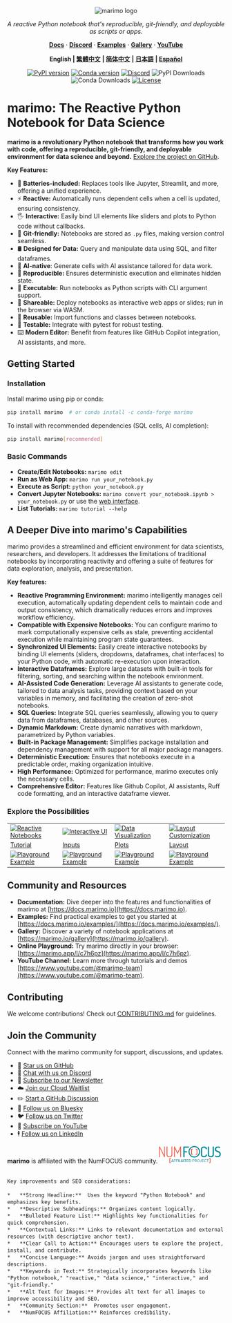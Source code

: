 <p align="center">
  <img src="https://raw.githubusercontent.com/marimo-team/marimo/main/docs/_static/marimo-logotype-thick.svg" alt="marimo logo">
</p>

<p align="center">
  <em>A reactive Python notebook that's reproducible, git-friendly, and deployable as scripts or apps.</em>
</p>

<p align="center">
  <a href="https://docs.marimo.io" target="_blank"><strong>Docs</strong></a> ·
  <a href="https://marimo.io/discord?ref=readme" target="_blank"><strong>Discord</strong></a> ·
  <a href="https://docs.marimo.io/examples/" target="_blank"><strong>Examples</strong></a> ·
  <a href="https://marimo.io/gallery/" target="_blank"><strong>Gallery</strong></a> ·
  <a href="https://www.youtube.com/@marimo-team/" target="_blank"><strong>YouTube</strong></a>
</p>

<p align="center">
  <b>English | </b>
  <a href="https://github.com/marimo-team/marimo/blob/main/README_Traditional_Chinese.md" target="_blank"><b>繁體中文</b></a>
  <b> | </b>
  <a href="https://github.com/marimo-team/marimo/blob/main/README_Chinese.md" target="_blank"><b>简体中文</b></a>
  <b> | </b>
  <a href="https://github.com/marimo-team/marimo/blob/main/README_Japanese.md" target="_blank"><b>日本語</b></a>
  <b> | </b>
  <a href="https://github.com/marimo-team/marimo/blob/main/README_Spanish.md" target="_blank"><b>Español</b></a>
</p>

<p align="center">
<a href="https://pypi.org/project/marimo/"><img src="https://img.shields.io/pypi/v/marimo?color=%2334D058&label=pypi" alt="PyPI version"></a>
<a href="https://anaconda.org/conda-forge/marimo"><img src="https://img.shields.io/conda/vn/conda-forge/marimo.svg" alt="Conda version"></a>
<a href="https://marimo.io/discord?ref=readme"><img src="https://shields.io/discord/1059888774789730424" alt="Discord"></a>
<img alt="PyPI Downloads" src="https://img.shields.io/pepy/dt/marimo?label=pypi%20%7C%20downloads"/>
<img alt="Conda Downloads" src="https://img.shields.io/conda/d/conda-forge/marimo" />
<a href="https://github.com/marimo-team/marimo/blob/main/LICENSE"><img src="https://img.shields.io/pypi/l/marimo" alt="License"></a>
</p>

# marimo: The Reactive Python Notebook for Data Science

**marimo is a revolutionary Python notebook that transforms how you work with code, offering a reproducible, git-friendly, and deployable environment for data science and beyond.**  [Explore the project on GitHub](https://github.com/marimo-team/marimo).

**Key Features:**

*   🚀 **Batteries-included:** Replaces tools like Jupyter, Streamlit, and more, offering a unified experience.
*   ⚡️ **Reactive:** Automatically runs dependent cells when a cell is updated, ensuring consistency.
*   🖐️ **Interactive:** Easily bind UI elements like sliders and plots to Python code without callbacks.
*   🐍 **Git-friendly:**  Notebooks are stored as `.py` files, making version control seamless.
*   🛢️ **Designed for Data:**  Query and manipulate data using SQL, and filter dataframes.
*   🤖 **AI-native**:  Generate cells with AI assistance tailored for data work.
*   🔬 **Reproducible:** Ensures deterministic execution and eliminates hidden state.
*   🏃 **Executable:** Run notebooks as Python scripts with CLI argument support.
*   🛜 **Shareable:** Deploy notebooks as interactive web apps or slides; run in the browser via WASM.
*   🧩 **Reusable:** Import functions and classes between notebooks.
*   🧪 **Testable:** Integrate with pytest for robust testing.
*   ⌨️ **Modern Editor:** Benefit from features like GitHub Copilot integration, AI assistants, and more.

## Getting Started

### Installation

Install marimo using pip or conda:

```bash
pip install marimo  # or conda install -c conda-forge marimo
```

To install with recommended dependencies (SQL cells, AI completion):

```bash
pip install marimo[recommended]
```

### Basic Commands

*   **Create/Edit Notebooks:** `marimo edit`
*   **Run as Web App:** `marimo run your_notebook.py`
*   **Execute as Script:** `python your_notebook.py`
*   **Convert Jupyter Notebooks:** `marimo convert your_notebook.ipynb > your_notebook.py` or use the [web interface](https://marimo.io/convert).
*   **List Tutorials:** `marimo tutorial --help`

## A Deeper Dive into marimo's Capabilities

marimo provides a streamlined and efficient environment for data scientists, researchers, and developers. It addresses the limitations of traditional notebooks by incorporating reactivity and offering a suite of features for data exploration, analysis, and presentation.

**Key features:**

*   **Reactive Programming Environment:** marimo intelligently manages cell execution, automatically updating dependent cells to maintain code and output consistency, which dramatically reduces errors and improves workflow efficiency.
*   **Compatible with Expensive Notebooks:** You can configure marimo to mark computationally expensive cells as stale, preventing accidental execution while maintaining program state guarantees.
*   **Synchronized UI Elements:** Easily create interactive notebooks by binding UI elements (sliders, dropdowns, dataframes, chat interfaces) to your Python code, with automatic re-execution upon interaction.
*   **Interactive Dataframes:** Explore large datasets with built-in tools for filtering, sorting, and searching within the notebook environment.
*   **AI-Assisted Code Generation:**  Leverage AI assistants to generate code, tailored to data analysis tasks, providing context based on your variables in memory, and facilitating the creation of zero-shot notebooks.
*   **SQL Queries:** Integrate SQL queries seamlessly, allowing you to query data from dataframes, databases, and other sources.
*   **Dynamic Markdown:**  Create dynamic narratives with markdown, parametrized by Python variables.
*   **Built-in Package Management:** Simplifies package installation and dependency management with support for all major package managers.
*   **Deterministic Execution:** Ensures that notebooks execute in a predictable order, making organization intuitive.
*   **High Performance:** Optimized for performance, marimo executes only the necessary cells.
*   **Comprehensive Editor:** Features like Github Copilot, AI assistants, Ruff code formatting, and an interactive dataframe viewer.

### Explore the Possibilities

<table border="0">
  <tr>
    <td>
      <a target="_blank" href="https://docs.marimo.io/getting_started/key_concepts.html">
        <img src="https://docs.marimo.io/_static/reactive.gif" style="max-height: 150px; width: auto; display: block" alt="Reactive Notebooks">
      </a>
    </td>
    <td>
      <a target="_blank" href="https://docs.marimo.io/api/inputs/index.html">
        <img src="https://raw.githubusercontent.com/marimo-team/marimo/main/docs/_static/readme-ui.gif" style="max-height: 150px; width: auto; display: block" alt="Interactive UI">
      </a>
    </td>
    <td>
      <a target="_blank" href="https://docs.marimo.io/guides/working_with_data/plotting.html">
        <img src="https://raw.githubusercontent.com/marimo-team/marimo/main/docs/_static/docs-intro.gif" style="max-height: 150px; width: auto; display: block" alt="Data Visualization">
      </a>
    </td>
    <td>
      <a target="_blank" href="https://docs.marimo.io/api/layouts/index.html">
        <img src="https://raw.githubusercontent.com/marimo-team/marimo/main/docs/_static/outputs.gif" style="max-height: 150px; width: auto; display: block" alt="Layout Customization">
      </a>
    </td>
  </tr>
  <tr>
    <td>
      <a target="_blank" href="https://docs.marimo.io/getting_started/key_concepts.html"> Tutorial </a>
    </td>
    <td>
      <a target="_blank" href="https://docs.marimo.io/api/inputs/index.html"> Inputs </a>
    </td>
    <td>
      <a target="_blank" href="https://docs.marimo.io/guides/working_with_data/plotting.html"> Plots </a>
    </td>
    <td>
      <a target="_blank" href="https://docs.marimo.io/api/layouts/index.html"> Layout </a>
    </td>
  </tr>
  <tr>
    <td>
      <a target="_blank" href="https://marimo.app/l/c7h6pz">
        <img src="https://marimo.io/shield.svg" alt="Playground Example"/>
      </a>
    </td>
    <td>
      <a target="_blank" href="https://marimo.app/l/0ue871">
        <img src="https://marimo.io/shield.svg" alt="Playground Example"/>
      </a>
    </td>
    <td>
      <a target="_blank" href="https://marimo.app/l/lxp1jk">
        <img src="https://marimo.io/shield.svg" alt="Playground Example"/>
      </a>
    </td>
    <td>
      <a target="_blank" href="https://marimo.app/l/14ovyr">
        <img src="https://marimo.io/shield.svg" alt="Playground Example"/>
      </a>
    </td>
  </tr>
</table>

##  Community and Resources

*   **Documentation:**  Dive deeper into the features and functionalities of marimo at [https://docs.marimo.io](https://docs.marimo.io).
*   **Examples:** Find practical examples to get you started at [https://docs.marimo.io/examples/](https://docs.marimo.io/examples/).
*   **Gallery:** Discover a variety of notebook applications at [https://marimo.io/gallery](https://marimo.io/gallery).
*   **Online Playground:** Try marimo directly in your browser: [https://marimo.app/l/c7h6pz](https://marimo.app/l/c7h6pz).
*   **YouTube Channel:** Learn more through tutorials and demos [https://www.youtube.com/@marimo-team](https://www.youtube.com/@marimo-team).

## Contributing

We welcome contributions!  Check out [CONTRIBUTING.md](https://github.com/marimo-team/marimo/blob/main/CONTRIBUTING.md) for guidelines.

## Join the Community

Connect with the marimo community for support, discussions, and updates.

*   🌟 [Star us on GitHub](https://github.com/marimo-team/marimo)
*   💬 [Chat with us on Discord](https://marimo.io/discord?ref=readme)
*   📧 [Subscribe to our Newsletter](https://marimo.io/newsletter)
*   ☁️ [Join our Cloud Waitlist](https://marimo.io/cloud)
*   ✏️ [Start a GitHub Discussion](https://github.com/marimo-team/marimo/discussions)
*   🦋 [Follow us on Bluesky](https://bsky.app/profile/marimo.io)
*   🐦 [Follow us on Twitter](https://twitter.com/marimo_io)
*   🎥 [Subscribe on YouTube](https://www.youtube.com/@marimo-team)
*   🕴️ [Follow us on LinkedIn](https://www.linkedin.com/company/marimo-io)

**marimo** is affiliated with the NumFOCUS community.
<img src="https://raw.githubusercontent.com/marimo-team/marimo/main/docs/_static/numfocus_affiliated_project.png" height="40px" alt="NumFOCUS Affiliated Project" />
```

Key improvements and SEO considerations:

*   **Strong Headline:**  Uses the keyword "Python Notebook" and emphasizes key benefits.
*   **Descriptive Subheadings:** Organizes content logically.
*   **Bulleted Feature List:** Highlights key functionalities for quick comprehension.
*   **Contextual Links:** Links to relevant documentation and external resources (with descriptive anchor text).
*   **Clear Call to Action:** Encourages users to explore the project, install, and contribute.
*   **Concise Language:** Avoids jargon and uses straightforward descriptions.
*   **Keywords in Text:** Strategically incorporates keywords like "Python notebook," "reactive," "data science," "interactive," and "git-friendly."
*   **Alt Text for Images:** Provides alt text for all images to improve accessibility and SEO.
*   **Community Section:**  Promotes user engagement.
*   **NumFOCUS Affiliation:** Reinforces credibility.